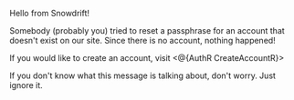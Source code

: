 Hello from Snowdrift!

Somebody (probably you) tried to reset a passphrase for an account that
doesn't exist on our site. Since there is no account, nothing happened!

If you would like to create an account, visit
<@{AuthR CreateAccountR}>

If you don't know what this message is talking about, don't worry. Just
ignore it.
